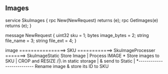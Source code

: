 Images
---

service SkuImages {
  rpc New(NewRequest) returns (e);
  rpc GetImages(e) returns (e);
}

message NewRequest {
  uint32 sku = 1;
  bytes image_bytes = 2;
  string file_name = 3;
  string file_ext = 4;
}

image ================> SKU ============> SkuImageProcesser =======> SkuImageStatic
        Store Image      |    Process IMAGE        *          Store images
          to SKU         |      CROP and RESIZE   /|\           in static storage
                         |        & send to Static |
                         *--------------------------
                            Rename image
                            & store its ID to SKU
